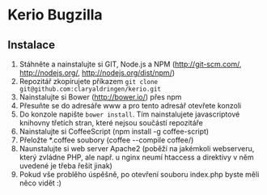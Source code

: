 Kerio Bugzilla
==============

Instalace
---------
1. Stáhněte a nainstalujte si GIT, Node.js a NPM (http://git-scm.com/, http://nodejs.org/, http://nodejs.org/dist/npm/)
2. Repozitář zkopírujete příkazem ```git clone git@github.com:claryaldringen/kerio.git```
3. Nainstalujte si Bower (http://bower.io/) přes npm
4. Přesuňte se do adresáře www a pro tento adresář otevřete konzoli
5. Do konzole napište ```bower install```. Tím nainstalujete javascriptové knihovny třetích stran, které nejsou součástí repozitáře
6. Nainstalujte si CoffeeScript (npm install -g coffee-script)
7. Přeložte *.coffee soubory (coffee --compile coffee/)
8. Naunstalujte si web server Apache2 (poběží na jakémkoli webserveru, který zvládne PHP, ale např. u nginx neumí htaccess a direktivy v něm uvedené je třeba řešit jinak)
9. Pokud vše problěho úspěšně, po otevření souboru index.php byste měli něco vidět :)
